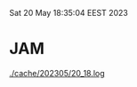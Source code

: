 Sat 20 May 18:35:04 EEST 2023
# JAM
<a href='./cache/202305/20_18.log'>./cache/202305/20_18.log</a>
